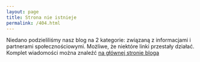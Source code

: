 ```yaml
---
layout: page
title: Strona nie istnieje
permalink: /404.html
---
```


Niedano podzieliliśmy nasz blog na 2 kategorie: związaną z informacjami i partnerami społecznościowymi. Możliwe, że niektóre linki przestały działać. Komplet wiadomości można znaleźć [na głównej stronie bloga](http://whyr.pl/blog/)